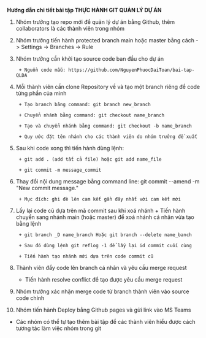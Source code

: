 **Hướng dẫn chi tiết bài tập THỰC HÀNH GIT QUẢN LÝ DỰ ÁN**

1. Nhóm trưởng tạo repo mới để quản lý dự án bằng Github, thêm collaborators là các thành viên trong nhóm

2. Nhóm trưởng tiến hành protected branch main hoặc master bằng cách
        -> Settings -> Branches -> Rule

3. Nhóm trưởng cần khởi tạo source code ban đầu cho dự án
  
        + Nguồn code mẫu: https://github.com/NguyenPhuocDaiToan/bai-tap-QLDA
  
5. Mỗi thành viên cần clone Repository về và tạo một branch riêng để code từng phần của mình
        
        + Tạo branch bằng command: git branch new_branch
        
        + Chuyển nhánh bằng command: git checkout name_branch
        
        + Tạo và chuyển nhánh bằng command: git checkout -b name_branch
        
        + Quy ước đặt tên nhánh cho các thành viên do nhóm trưởng đề xuất


4. Sau khi code xong thì tiến hành dùng lệnh:

        + git add . (add tất cả file) hoặc git add name_file
        
        + git commit -m message_commit
        
5. Thay đổi nội dung message bằng command line: git commit --amend -m "New commit message."
   
        + Mục đích: ghi đè lên cam kết gần đây nhất với cam kết mới
   
6. Lấy lại code cũ dựa trên mã commit sau khi xoá nhánh
        + Tiến hành chuyển sang nhánh main (hoặc master) để xoá nhánh cá nhân vừa tạo bằng lệnh

        + git branch _D name_branch Hoặc git branch --delete name_banch
   
        + Sau đó dùng lệnh git reflog -1 để lấy lại id commit cuối cùng
   
        + Tiến hành tạo nhánh mới dựa trên code commit cũ
   
        
7. Thành viên đẩy code lên branch cá nhân và yêu cầu merge request

   + Tiến hành resolve conflict để tạo được yêu cầu merge request

8. Nhóm trưởng xác nhận merge code từ branch thành viên vào source code chính

9. Nhóm tiến hành Deploy bằng Github pages và gửi link vào MS Teams

* Các nhóm có thể tự tạo thêm bài tập để các thành viên hiểu được cách tương tác làm việc nhóm trong git
